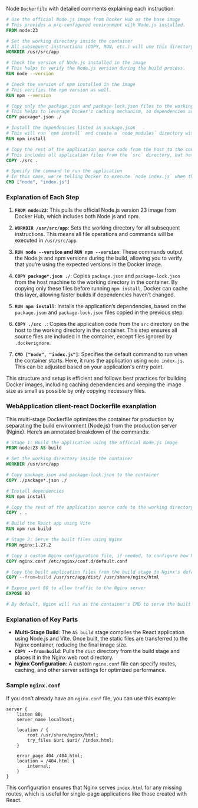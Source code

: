Node `Dockerfile` with detailed comments explaining each instruction:

```Dockerfile
# Use the official Node.js image from Docker Hub as the base image
# This provides a pre-configured environment with Node.js installed.
FROM node:23

# Set the working directory inside the container
# All subsequent instructions (COPY, RUN, etc.) will use this directory as the current directory.
WORKDIR /usr/src/app

# Check the version of Node.js installed in the image
# This helps to verify the Node.js version during the build process.
RUN node --version

# Check the version of npm installed in the image
# This verifies the npm version as well.
RUN npm --version

# Copy only the package.json and package-lock.json files to the working directory
# This helps to leverage Docker's caching mechanism, so dependencies are only installed if these files change.
COPY package*.json ./

# Install the dependencies listed in package.json
# This will run `npm install` and create a `node_modules` directory with all necessary packages.
RUN npm install

# Copy the rest of the application source code from the host to the container
# This includes all application files from the `src` directory, but not `node_modules` since it was installed in the previous step.
COPY ./src .

# Specify the command to run the application
# In this case, we're telling Docker to execute `node index.js` when the container starts.
CMD ["node", "index.js"]
```

### Explanation of Each Step

1. **`FROM node:23`**: This pulls the official Node.js version 23 image from Docker Hub, which includes both Node.js and npm.

2. **`WORKDIR /usr/src/app`**: Sets the working directory for all subsequent instructions. This means all file operations and commands will be executed in `/usr/src/app`.

3. **`RUN node --version` and `RUN npm --version`**: These commands output the Node.js and npm versions during the build, allowing you to verify that you’re using the expected versions in the Docker image.

4. **`COPY package*.json ./`**: Copies `package.json` and `package-lock.json` from the host machine to the working directory in the container. By copying only these files before running `npm install`, Docker can cache this layer, allowing faster builds if dependencies haven’t changed.

5. **`RUN npm install`**: Installs the application’s dependencies, based on the `package.json` and `package-lock.json` files copied in the previous step.

6. **`COPY ./src .`**: Copies the application code from the `src` directory on the host to the working directory in the container. This step ensures all source files are included in the container, except files ignored by `.dockerignore`.

7. **`CMD ["node", "index.js"]`**: Specifies the default command to run when the container starts. Here, it runs the application using `node index.js`. This can be adjusted based on your application's entry point.

This structure and setup is efficient and follows best practices for building Docker images, including caching dependencies and keeping the image size as small as possible by only copying necessary files.


### WebApplication client-react Dockerfile exanplation

This multi-stage Dockerfile optimizes the container for production by separating the build environment (Node.js) from the production server (Nginx). Here’s an annotated breakdown of the commands:

```Dockerfile
# Stage 1: Build the application using the official Node.js image
FROM node:23 AS build

# Set the working directory inside the container
WORKDIR /usr/src/app

# Copy package.json and package-lock.json to the container
COPY ./package*.json ./

# Install dependencies
RUN npm install

# Copy the rest of the application source code to the working directory
COPY . .

# Build the React app using Vite
RUN npm run build

# Stage 2: Serve the built files using Nginx
FROM nginx:1.27.2

# Copy a custom Nginx configuration file, if needed, to configure how Nginx serves your app
COPY nginx.conf /etc/nginx/conf.d/default.conf

# Copy the built application files from the build stage to Nginx's default HTML directory
COPY --from=build /usr/src/app/dist/ /usr/share/nginx/html

# Expose port 80 to allow traffic to the Nginx server
EXPOSE 80

# By default, Nginx will run as the container's CMD to serve the built app
```

### Explanation of Key Parts

- **Multi-Stage Build**: The `AS build` stage compiles the React application using Node.js and Vite. Once built, the static files are transferred to the Nginx container, reducing the final image size.
- **`COPY --from=build`**: Pulls the `dist` directory from the build stage and places it in the Nginx web root directory.
- **Nginx Configuration**: A custom `nginx.conf` file can specify routes, caching, and other server settings for optimized performance.

### Sample `nginx.conf`

If you don’t already have an `nginx.conf` file, you can use this example:

```nginx
server {
    listen 80;
    server_name localhost;

    location / {
        root /usr/share/nginx/html;
        try_files $uri $uri/ /index.html;
    }

    error_page 404 /404.html;
    location = /404.html {
        internal;
    }
}
```

This configuration ensures that Nginx serves `index.html` for any missing routes, which is useful for single-page applications like those created with React.